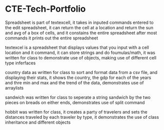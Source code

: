 # CTE-Tech-Portfolio

Spreadsheet is part of textexcell, it takes in inputed commands entered to the edit spreadsheet, it can return the cell at a location and return the sun and avg of a box of cells, and it constains the entire spreadsheet after most commands it prints out the entire spreadsheet 

textexcel is a spreadsheet that displays values that you input with a cell location and it command, it can store strings and do foumulas/math, it was written for class to      demonstrate use of objects, making use of different cell type inferfaces  

country data as written for class to sort and format data from a csv file, and displaying their stats, it shows the country, the gdp for each of the years and thre min and max and the trend of the data, demonstrates use of arraylists 

sandwich was written for class to seperate a string sandwich by the two pieces on breads on either ends, demonstrates use of split command 

hobbit was written for class, it creates a party of travelers and sets the distances traveled by each traveler by type, it demonstrates the use of class inheritance and different objects
